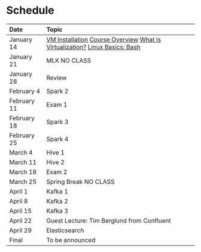 # Schedule



| Date | Topic |
| :--- | :--- |
| January 14 | [VM Installation](https://github.com/marilynwaldman/MSBX5420Spring2019/blob/master/0101vminstallation/README.md) [Course Overview](https://github.com/marilynwaldman/MSBX5420Spring2019/blob/master/0102courseoverview/README.md) [What is Virtualization?](https://github.com/marilynwaldman/MSBX5420Spring2019/blob/master/0103whatisvirtualization/README.md) [Linux Basics: Bash](https://github.com/marilynwaldman/MSBX5420Spring2019/blob/master/0104bash/README.md) |
| January 21 | MLK NO CLASS  |
| January 28 | Review |
| February 4 | Spark 2 |
| February 11 | Exam 1 |
| February 18 | Spark 3 |
| February 25 | Spark 4 |
| March 4 | Hive 1 |
| March 11 | Hive 2 |
| March 18 | Exam 2 |
| March 25 | Spring Break NO CLASS |
| April 1 | Kafka 1 |
| April 8 | Kafka 2 |
| April 15 | Kafka 3 |
| April 22 | Guest Lecture: Tim Berglund from Confluent |
| April 29 | Elasticsearch |
| Final | To be announced |

